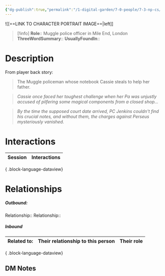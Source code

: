 ```yaml
---
{"dg-publish":true,"permalink":"/1-digital-garden/7-0-people/7-3-np-cs/pc-jenkins-muggle/","tags":["#person","wider-world","muggle","local-official"]}
---
```


![[==LINK TO CHARACTER PORTRAIT IMAGE==\|left]]
>[!info] 
>**Role**:: Muggle police officer in Mile End, London
>**ThreeWordSummary**:: 
>**UsuallyFoundIn**:: 

# Description

From player back story:
> The Muggle policeman whose notebook Cassie steals to help her father.

>_Cassie once faced her toughest challenge when her Pa was unjustly accused of pilfering some magical components from a closed shop..._

>_By the time the supposed court date arrived, PC Jenkins couldn't find his crucial notes, and without them, the charges against Perseus mysteriously vanished._

# Interactions

| Session | Interactions |
| ------- | ------------ |

{ .block-language-dataview}

# Relationships
##### Outbound:
Relationship::
Relationship::

##### Inbound
| Related to: | Their relationship to this person | Their role |
| ----------- | --------------------------------- | ---------- |

{ .block-language-dataview}







## DM Notes
